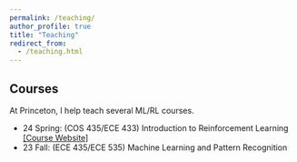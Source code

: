 ```yaml
---
permalink: /teaching/
author_profile: true
title: "Teaching"
redirect_from:
  - /teaching.html
---
```


## Courses

At Princeton, I help teach several ML/RL courses.

* 24 Spring: (COS 435/ECE 433) Introduction to Reinforcement Learning [[Course Website]](https://ben-eysenbach.github.io/intro-rl/)  
* 23 Fall: (ECE 435/ECE 535) Machine Learning and Pattern Recognition
<!-- * SML 505: Modern Statistics (2024 Spring) -->
